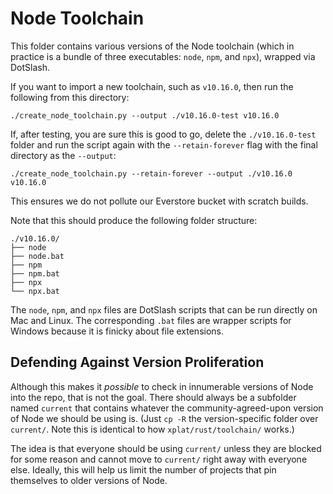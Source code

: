 # Node Toolchain

This folder contains various versions of the Node toolchain (which in practice
is a bundle of three executables: `node`, `npm`, and `npx`), wrapped via
DotSlash.

If you want to import a new toolchain, such as `v10.16.0`, then run the
following from this directory:

```
./create_node_toolchain.py --output ./v10.16.0-test v10.16.0
```

If, after testing, you are sure this is good to go, delete the `./v10.16.0-test`
folder and run the script again with the `--retain-forever` flag with the
final directory as the `--output`:

```
./create_node_toolchain.py --retain-forever --output ./v10.16.0 v10.16.0
```

This ensures we do not pollute our Everstore bucket with scratch builds.

Note that this should produce the following folder structure:

```
./v10.16.0/
├── node
├── node.bat
├── npm
├── npm.bat
├── npx
└── npx.bat
```

The `node`, `npm`, and `npx` files are DotSlash scripts that can be run
directly on Mac and Linux. The corresponding `.bat` files are wrapper scripts
for Windows because it is finicky about file extensions.

## Defending Against Version Proliferation

Although this makes it *possible* to check in innumerable versions of Node into
the repo, that is not the goal. There should always be a subfolder named
`current` that contains whatever the community-agreed-upon version of Node we
should be using is. (Just `cp -R` the version-specific folder over `current/`.
Note this is identical to how `xplat/rust/toolchain/` works.)

The idea is that everyone should be using `current/` unless they are blocked
for some reason and cannot move to `current/` right away with everyone else.
Ideally, this will help us limit the number of projects that pin themselves to
older versions of Node.
